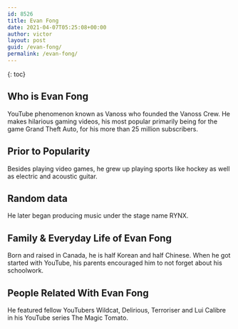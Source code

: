 ```yaml
---
id: 8526
title: Evan Fong
date: 2021-04-07T05:25:08+00:00
author: victor
layout: post
guid: /evan-fong/
permalink: /evan-fong/
---
```



{: toc}


## Who is Evan Fong



YouTube phenomenon known as Vanoss who founded the Vanoss Crew. He makes hilarious gaming videos, his most popular primarily being for the game Grand Theft Auto, for his more than 25 million subscribers. 

                
                
                
## Prior to Popularity



Besides playing video games, he grew up playing sports like hockey as well as electric and acoustic guitar. 

                
                
                
## Random data



He later began producing music under the stage name RYNX. 

                
                
                
## Family & Everyday Life of Evan Fong



Born and raised in Canada, he is half Korean and half Chinese. When he got started with YouTube, his parents encouraged him to not forget about his schoolwork.

                
                
                
## People Related With Evan Fong



He featured fellow YouTubers Wildcat, Delirious, Terroriser and Lui Calibre in his YouTube series The Magic Tomato.

                
              
            
          
          
          
